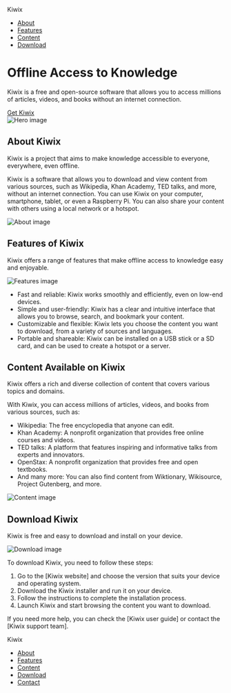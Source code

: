 <!DOCTYPE html>
<html lang="en">
<head>
    <meta charset="UTF-8">
    <meta name="viewport" content="width=device-width, initial-scale=1.0">
    <title>Kiwix - Offline Access to Knowledge</title>
 <body>
    <nav class="navbar">
        <div class="container">
            <div class="navbar-logo">Kiwix</div>
            <ul class="navbar-menu">
                <li><a href="#about">About</a></li>
                <li><a href="#features">Features</a></li>
                <li><a href="#content">Content</a></li>
                <li><a href="#download">Download</a></li>
            </ul>
        </div>
    </nav>
    <div class="hero">
        <div class="container">
            <div class="hero-left">
                <h1 class="hero-title">Offline Access to Knowledge</h1>
                <p class="hero-subtitle">Kiwix is a free and open-source software that allows you to access millions of articles, videos, and books without an internet connection.</p>
                <a href="#download" class="hero-button">Get Kiwix</a>
            </div>
            <div class="hero-right">
                <img src="hero-image.jpg" alt="Hero image" class="hero-image">
            </div>
        </div>
    </div>
    <div class="section" id="about">
        <div class="container">
            <h2 class="section-title">About Kiwix</h2>
            <p class="section-subtitle">Kiwix is a project that aims to make knowledge accessible to everyone, everywhere, even offline.</p>
            <div class="section-content">
                <div class="section-content-left">
                    <p class="section-content-text">Kiwix is a software that allows you to download and view content from various sources, such as Wikipedia, Khan Academy, TED talks, and more, without an internet connection. You can use Kiwix on your computer, smartphone, tablet, or even a Raspberry Pi. You can also share your content with others using a local network or a hotspot.</p>
                </div>
                <div class="section-content-right">
                    <img src="about-image.jpg" alt="About image" class="section-content-image">
                </div>
            </div>
        </div>
    </div>
    <div class="section section-reverse" id="features">
        <div class="container">
            <h2 class="section-title">Features of Kiwix</h2>
            <p class="section-subtitle">Kiwix offers a range of features that make offline access to knowledge easy and enjoyable.</p>
            <div class="section-content">
                <div class="section-content-left">
                    <img src="features-image.jpg" alt="Features image" class="section-content-image">
                </div>
                <div class="section-content-right">
                    <ul class="section-content-text">
                        <li>Fast and reliable: Kiwix works smoothly and efficiently, even on low-end devices.</li>
                        <li>Simple and user-friendly: Kiwix has a clear and intuitive interface that allows you to browse, search, and bookmark your content.</li>
                        <li>Customizable and flexible: Kiwix lets you choose the content you want to download, from a variety of sources and languages.</li>
                        <li>Portable and shareable: Kiwix can be installed on a USB stick or a SD card, and can be used to create a hotspot or a server.</li>
                    </ul>
                </div>
            </div>
        </div>
    </div>
    <div class="section" id="content">
        <div class="container">
            <h2 class="section-title">Content Available on Kiwix</h2>
            <p class="section-subtitle">Kiwix offers a rich and diverse collection of content that covers various topics and domains.</p>
            <div class="section-content">
                <div class="section-content-left">
                    <p class="section-content-text">With Kiwix, you can access millions of articles, videos, and books from various sources, such as:</p>
                    <ul class="section-content-text">
                        <li>Wikipedia: The free encyclopedia that anyone can edit.</li>
                        <li>Khan Academy: A nonprofit organization that provides free online courses and videos.</li>
                        <li>TED talks: A platform that features inspiring and informative talks from experts and innovators.</li>
                        <li>OpenStax: A nonprofit organization that provides free and open textbooks.</li>
                        <li>And many more: You can also find content from Wiktionary, Wikisource, Project Gutenberg, and more.</li>
                    </ul>
                </div>
                <div class="section-content-right">
                    <img src="content-image.jpg" alt="Content image" class="section-content-image">
                </div>
            </div>
        </div>
    </div>
    <div class="section section-reverse" id="download">
        <div class="container">
            <h2 class="section-title">Download Kiwix</h2>
            <p class="section-subtitle">Kiwix is free and easy to download and install on your device.</p>
            <div class="section-content">
                <div class="section-content-left">
                    <img src="download-image.jpg" alt="Download image" class="section-content-image">
                </div>
                <div class="section-content-right">
                                        <p class="section-content-text">To download Kiwix, you need to follow these steps:</p>
                    <ol class="section-content-text">
                        <li>Go to the [Kiwix website] and choose the version that suits your device and operating system.</li>
                        <li>Download the Kiwix installer and run it on your device.</li>
                        <li>Follow the instructions to complete the installation process.</li>
                        <li>Launch Kiwix and start browsing the content you want to download.</li>
                    </ol>
                    <p class="section-content-text">If you need more help, you can check the [Kiwix user guide] or contact the [Kiwix support team].</p>
                </div>
            </div>
        </div>
    </div>
    <div class="footer">
        <div class="container">
            <div class="footer-logo">Kiwix</div>
            <ul class="footer-menu">
                <li><a href="#">About</a></li>
                <li><a href="#">Features</a></li>
                <li><a href="#">Content</a></li>
                <li><a href="#">Download</a></li>
                <li><a href="#">Contact</a></li>
            </ul>
        </div>
    </div>
</body>
</html>
